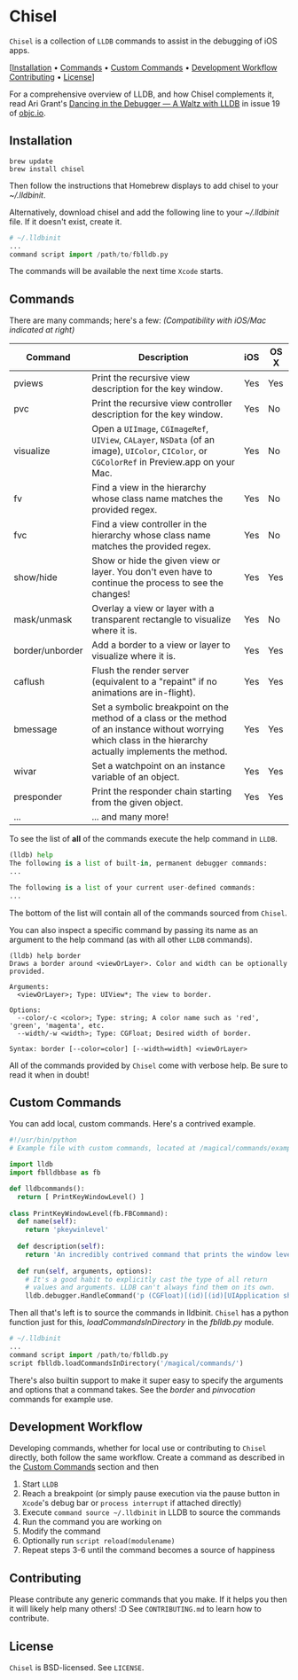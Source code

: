 # Chisel
`Chisel` is a collection of `LLDB` commands to assist in the debugging of iOS apps.

[[Installation](#installation) &bull; [Commands](#commands) &bull; [Custom Commands](#custom-commands) &bull; [Development Workflow](#development-workflow) [Contributing](#contributing) &bull; [License](#license)]

For a comprehensive overview of LLDB, and how Chisel complements it, read Ari Grant's [Dancing in the Debugger — A Waltz with LLDB](http://www.objc.io/issue-19/lldb-debugging.html) in issue 19 of [objc.io](http://www.objc.io/).

## Installation

```shell
brew update
brew install chisel
```

Then follow the instructions that Homebrew displays to add chisel to your _~/.lldbinit_.

Alternatively, download chisel and add the following line to your _~/.lldbinit_ file. If it doesn't exist, create it.

```Python
# ~/.lldbinit
...
command script import /path/to/fblldb.py

```

The commands will be available the next time `Xcode` starts.

## Commands
There are many commands; here's a few:
*(Compatibility with iOS/Mac indicated at right)*

|Command          |Description     |iOS    |OS X   |
|-----------------|----------------|-------|-------|
|pviews           |Print the recursive view description for the key window.|Yes|Yes|
|pvc              |Print the recursive view controller description for the key window.|Yes|No|
|visualize        |Open a `UIImage`, `CGImageRef`, `UIView`, `CALayer`, `NSData` (of an image), `UIColor`, `CIColor`, or `CGColorRef` in Preview.app on your Mac.|Yes|No|
|fv               |Find a view in the hierarchy whose class name matches the provided regex.|Yes|No|
|fvc              |Find a view controller in the hierarchy whose class name matches the provided regex.|Yes|No|
|show/hide        |Show or hide the given view or layer. You don't even have to continue the process to see the changes!|Yes|Yes|
|mask/unmask      |Overlay a view or layer with a transparent rectangle to visualize where it is.|Yes|No|
|border/unborder  |Add a border to a view or layer to visualize where it is.|Yes|Yes|
|caflush          |Flush the render server (equivalent to a "repaint" if no animations are in-flight).|Yes|Yes|
|bmessage         |Set a symbolic breakpoint on the method of a class or the method of an instance without worrying which class in the hierarchy actually implements the method.|Yes|Yes|
|wivar            |Set a watchpoint on an instance variable of an object.|Yes|Yes|
|presponder       |Print the responder chain starting from the given object.|Yes|Yes|
|...              |... and many more!|

To see the list of **all** of the commands execute the help command in `LLDB`.

```Python
(lldb) help
The following is a list of built-in, permanent debugger commands:
...

The following is a list of your current user-defined commands:
...
```

The bottom of the list will contain all of the commands sourced from `Chisel`.

You can also inspect a specific command by passing its name as an argument to the help command (as with all other `LLDB` commands). 

```
(lldb) help border
Draws a border around <viewOrLayer>. Color and width can be optionally provided.

Arguments:
  <viewOrLayer>; Type: UIView*; The view to border.

Options:
  --color/-c <color>; Type: string; A color name such as 'red', 'green', 'magenta', etc.
  --width/-w <width>; Type: CGFloat; Desired width of border.

Syntax: border [--color=color] [--width=width] <viewOrLayer>
```

All of the commands provided by `Chisel` come with verbose help. Be sure to read it when in doubt!

## Custom Commands
You can add local, custom commands. Here's a contrived example.

```python
#!/usr/bin/python
# Example file with custom commands, located at /magical/commands/example.py

import lldb
import fblldbbase as fb

def lldbcommands():
  return [ PrintKeyWindowLevel() ]
  
class PrintKeyWindowLevel(fb.FBCommand):
  def name(self):
    return 'pkeywinlevel'
    
  def description(self):
    return 'An incredibly contrived command that prints the window level of the key window.'
    
  def run(self, arguments, options):
    # It's a good habit to explicitly cast the type of all return
    # values and arguments. LLDB can't always find them on its own.
    lldb.debugger.HandleCommand('p (CGFloat)[(id)[(id)[UIApplication sharedApplication] keyWindow] windowLevel]')
```

Then all that's left is to source the commands in lldbinit. `Chisel` has a python function just for this, _loadCommandsInDirectory_ in the _fblldb.py_ module.

```Python
# ~/.lldbinit
...
command script import /path/to/fblldb.py
script fblldb.loadCommandsInDirectory('/magical/commands/')

```

There's also builtin support to make it super easy to specify the arguments and options that a command takes. See the _border_ and _pinvocation_ commands for example use.

## Development Workflow
Developing commands, whether for local use or contributing to `Chisel` directly, both follow the same workflow. Create a command as described in the [Custom Commands](#custom-commands) section and then

1. Start `LLDB`
2. Reach a breakpoint (or simply pause execution via the pause button in `Xcode`'s debug bar or `process interrupt` if attached directly)
3. Execute `command source ~/.lldbinit` in LLDB to source the commands
4. Run the command you are working on
5. Modify the command
6. Optionally run `script reload(modulename)`
7. Repeat steps 3-6 until the command becomes a source of happiness

## Contributing
Please contribute any generic commands that you make. If it helps you then it will likely help many others! :D See `CONTRIBUTING.md` to learn how to contribute.

## License
`Chisel` is BSD-licensed. See `LICENSE`.
